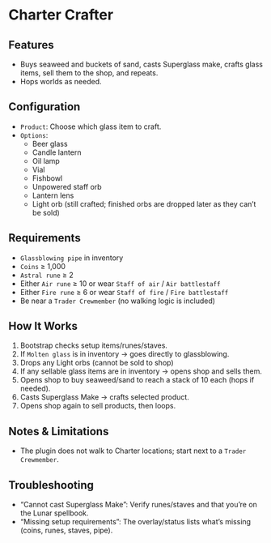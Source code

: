 # Charter Crafter

## Features

- Buys seaweed and buckets of sand, casts Superglass make, crafts glass items, sell them to the shop, and repeats.
- Hops worlds as needed.

## Configuration

- `Product`: Choose which glass item to craft.
- `Options`:
  - Beer glass
  - Candle lantern
  - Oil lamp
  - Vial
  - Fishbowl
  - Unpowered staff orb
  - Lantern lens
  - Light orb (still crafted; finished orbs are dropped later as they can’t be sold)

## Requirements

- `Glassblowing pipe` in inventory
- `Coins` ≥ 1,000
- `Astral rune` ≥ 2
- Either `Air rune` ≥ 10 or wear `Staff of air` / `Air battlestaff`
- Either `Fire rune` ≥ 6 or wear `Staff of fire` / `Fire battlestaff`
- Be near a `Trader Crewmember` (no walking logic is included)

## How It Works

1. Bootstrap checks setup items/runes/staves.
2. If `Molten glass` is in inventory → goes directly to glassblowing.
3. Drops any Light orbs (cannot be sold to shop)
4. If any sellable glass items are in inventory → opens shop and sells them.
5. Opens shop to buy seaweed/sand to reach a stack of 10 each (hops if needed).
6. Casts Superglass Make → crafts selected product.
7. Opens shop again to sell products, then loops.

## Notes & Limitations
- The plugin does not walk to Charter locations; start next to a `Trader Crewmember`.

## Troubleshooting
- “Cannot cast Superglass Make”: Verify runes/staves and that you’re on the Lunar spellbook.
- “Missing setup requirements”: The overlay/status lists what’s missing (coins, runes, staves, pipe).
